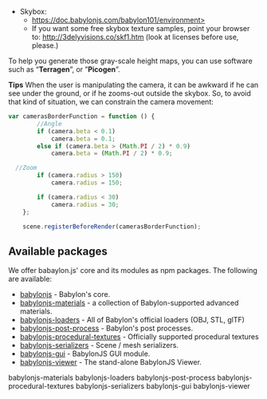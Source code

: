 

- Skybox: 
  - https://doc.babylonjs.com/babylon101/environment>
  - If you want some free skybox texture samples, point your browser to: <http://3delyvisions.co/skf1.htm> (look at licenses before use, please.) 

To help you generate those gray-scale height maps, you can use software such as “**Terragen**”, or ”**Picogen**”.



**Tips** When the user is manipulating the camera, it can be awkward if he can see under the ground, or if he zooms-out outside the skybox. So, to avoid that kind of situation, we can constrain the camera movement:

```javascript
var camerasBorderFunction = function () {
        //Angle
        if (camera.beta < 0.1)
            camera.beta = 0.1;
        else if (camera.beta > (Math.PI / 2) * 0.9)
            camera.beta = (Math.PI / 2) * 0.9;

  //Zoom
        if (camera.radius > 150)
            camera.radius = 150;

        if (camera.radius < 30)
            camera.radius = 30;
    };

    scene.registerBeforeRender(camerasBorderFunction);
```



## Available packages

We offer babaylon.js' core and its modules as npm packages. The following are available:

- [babylonjs](https://www.npmjs.com/package/babylonjs) - Babylon's core.
- [babylonjs-materials](https://www.npmjs.com/package/babylonjs-materials) - a collection of Babylon-supported advanced materials.
- [babylonjs-loaders](https://www.npmjs.com/package/babylonjs-loaders) - All of Babylon's official loaders (OBJ, STL, glTF)
- [babylonjs-post-process](https://www.npmjs.com/package/babylonjs-post-process) - Babylon's post processes.
- [babylonjs-procedural-textures](https://www.npmjs.com/package/babylonjs-procedural-textures) - Officially supported procedural textures
- [babylonjs-serializers](https://www.npmjs.com/package/babylonjs-serializers) - Scene / mesh serializers.
- [babylonjs-gui](https://www.npmjs.com/package/babylonjs-gui) - BabylonJS GUI module.
- [babylonjs-viewer](https://www.npmjs.com/package/babylonjs-viewer) - The stand-alone BabylonJS Viewer.

babylonjs-materials babylonjs-loaders babylonjs-post-process babylonjs-procedural-textures babylonjs-serializers babylonjs-gui babylonjs-viewer